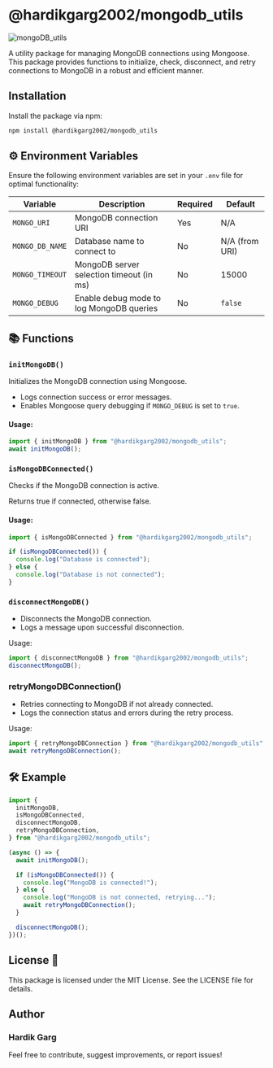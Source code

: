 # @hardikgarg2002/mongodb_utils
![mongoDB_utils](https://socialify.git.ci/HardikGarg2002/mongoDB_utils/image?language=1&owner=1&name=1&stargazers=1&theme=Light)

A utility package for managing MongoDB connections using Mongoose. This package provides functions to initialize, check, disconnect, and retry connections to MongoDB in a robust and efficient manner.

## Installation

Install the package via npm:

```bash
npm install @hardikgarg2002/mongodb_utils
```

## ⚙️ Environment Variables

Ensure the following environment variables are set in your `.env` file for optimal functionality:

| Variable        | Description                                  | Required            | Default       |
|-----------------|----------------------------------------------|----------|---------------|
| `MONGO_URI`     | MongoDB connection URI                      | Yes      | N/A           |
| `MONGO_DB_NAME` | Database name to connect to                 | No       | N/A (from URI)|
| `MONGO_TIMEOUT` | MongoDB server selection timeout (in ms)    | No       | 15000         |
| `MONGO_DEBUG`   | Enable debug mode to log MongoDB queries    | No       | `false`       |


## 📚 Functions

### `initMongoDB()`

Initializes the MongoDB connection using Mongoose.
- Logs connection success or error messages.
- Enables Mongoose query debugging if `MONGO_DEBUG` is set to `true`.

#### Usage:

```javascript
import { initMongoDB } from "@hardikgarg2002/mongodb_utils";
await initMongoDB();
```

### `isMongoDBConnected()`

Checks if the MongoDB connection is active.

Returns true if connected, otherwise false.


#### Usage:

```javascript
import { isMongoDBConnected } from "@hardikgarg2002/mongodb_utils";

if (isMongoDBConnected()) {
  console.log("Database is connected");
} else {
  console.log("Database is not connected");
}
```

### `disconnectMongoDB()`
- Disconnects the MongoDB connection.
- Logs a message upon successful disconnection.

Usage:
```javascript
import { disconnectMongoDB } from "@hardikgarg2002/mongodb_utils";
disconnectMongoDB();
```
### retryMongoDBConnection()
- Retries connecting to MongoDB if not already connected.
- Logs the connection status and errors during the retry process.

Usage:

```javascript
import { retryMongoDBConnection } from "@hardikgarg2002/mongodb_utils";
await retryMongoDBConnection();
```

## 🛠️ Example
```javascript
import {
  initMongoDB,
  isMongoDBConnected,
  disconnectMongoDB,
  retryMongoDBConnection,
} from "@hardikgarg2002/mongodb_utils";

(async () => {
  await initMongoDB();

  if (isMongoDBConnected()) {
    console.log("MongoDB is connected!");
  } else {
    console.log("MongoDB is not connected, retrying...");
    await retryMongoDBConnection();
  }

  disconnectMongoDB();
})();
```
## License 📄
This package is licensed under the MIT License. See the LICENSE file for details.

## Author
### Hardik Garg

Feel free to contribute, suggest improvements, or report issues!